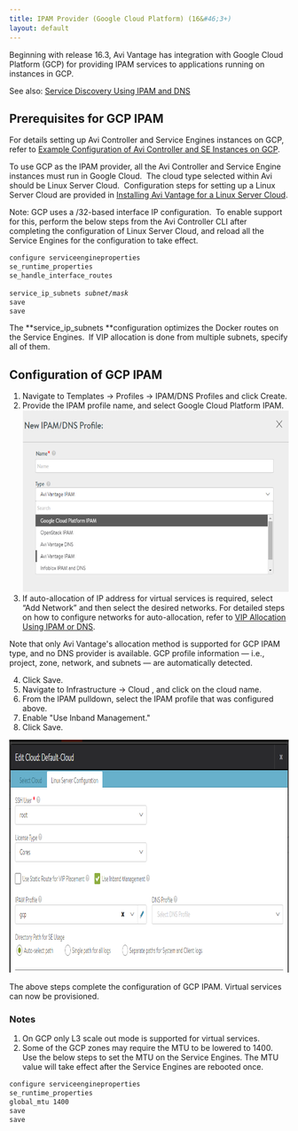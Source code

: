 ```yaml
---
title: IPAM Provider (Google Cloud Platform) (16&#46;3+)
layout: default
---
```

Beginning with release 16.3, Avi Vantage has integration with Google Cloud Platform (GCP) for providing IPAM services to applications running on instances in GCP.

See also: <a href="/service-discovery-using-ipam-and-dns-16-3/">Service Discovery Using IPAM and DNS</a>

## Prerequisites for GCP IPAM

For details setting up Avi Controller and Service Engines instances on GCP, refer to <a href="/example-configuration-of-avi-controller-and-se-instances-on-gcp">Example Configuration of Avi Controller and SE Instances on GCP</a>.

To use GCP as the IPAM provider, all the Avi Controller and Service Engine instances must run in Google Cloud.  The cloud type selected within Avi should be Linux Server Cloud.  Configuration steps for setting up a Linux Server Cloud are provided in <a href="/installing-avi-vantage-for-a-linux-server-cloud-16-2/">Installing Avi Vantage for a Linux Server Cloud</a>.

Note: GCP uses a /32-based interface IP configuration.  To enable support for this, perform the below steps from the Avi Controller CLI after completing the configuration of Linux Server Cloud, and reload all the Service Engines for the configuration to take effect.

<pre class="command-line language-bash" data-prompt="1|:> ;" data-output="2-99"><code>configure serviceengineproperties
se_runtime_properties
se_handle_interface_routes

service_ip_subnets <em>subnet/mask</em>
save
save</code></pre> 

The **service_ip_subnets **configuration optimizes the Docker routes on the Service Engines.  If VIP allocation is done from multiple subnets, specify all of them.

## Configuration of GCP IPAM

<ol> 
 <li>Navigate to Templates -&gt; Profiles -&gt; IPAM/DNS Profiles and click Create.</li> 
 <li>Provide the IPAM profile name, and select Google Cloud Platform IPAM.<a href="img/Screen-Shot-2016-11-01-at-1.05.52-PM.png"><img class="aligncenter wp-image-17725" src="img/Screen-Shot-2016-11-01-at-1.05.52-PM.png" alt="create new IPAM/DNS profile" width="600" height="327"></a></li> 
 <li>If auto-allocation of IP address for virtual services is required, select “Add Network” and then select the desired networks. For detailed steps on how to configure networks for auto-allocation, refer to <a href="/vip-allocation-using-ipam-or-dns/">VIP Allocation Using IPAM or DNS</a>.</li> 
</ol> 

Note that only Avi Vantage's allocation method is supported for GCP IPAM type, and no DNS provider is available. GCP profile information — i.e., project, zone, network, and subnets — are automatically detected.

<ol start="4"> 
 <li>Click Save.</li> 
 <li>Navigate to Infrastructure -&gt; Cloud , and click on the cloud name.</li> 
 <li>From the IPAM pulldown, select the IPAM profile that was configured above.</li> 
 <li>Enable "Use Inband Management."</li> 
 <li>Click Save.</li> 
</ol> 

<a href="img/gcp_inband-1.png"><img class="wp-image-18519 size-full aligncenter" src="img/gcp_inband-1.png" width="965" height="419"></a>

The above steps complete the configuration of GCP IPAM. Virtual services can now be provisioned.

### Notes

<ol> 
 <li>On GCP only L3 scale out mode is supported for virtual services.</li> 
 <li>Some of the GCP zones may require the MTU to be lowered to 1400. Use the below steps to set the MTU on the Service Engines. The MTU value will take effect after the Service Engines are rebooted once.</li> 
</ol> 
<pre class="command-line language-bash" data-prompt="1|:> ;" data-output="2-99"><code>configure serviceengineproperties
se_runtime_properties
global_mtu 1400
save
save</code></pre> 